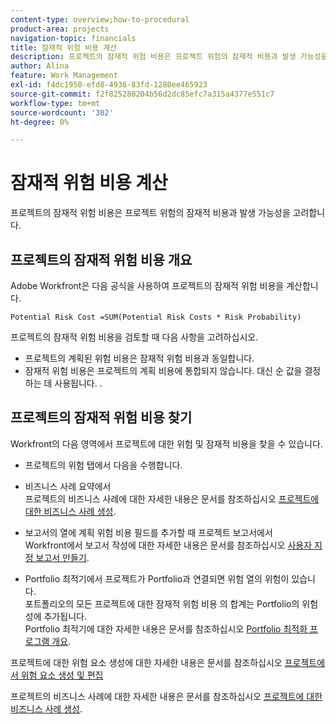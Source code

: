 ```yaml
---
content-type: overview;how-to-procedural
product-area: projects
navigation-topic: financials
title: 잠재적 위험 비용 계산
description: 프로젝트의 잠재적 위험 비용은 프로젝트 위험의 잠재적 비용과 발생 가능성을 고려합니다.
author: Alina
feature: Work Management
exl-id: f4dc1950-efd8-4936-83fd-1280ee465923
source-git-commit: f2f825280204b56d2dc85efc7a315a4377e551c7
workflow-type: tm+mt
source-wordcount: '302'
ht-degree: 0%

---
```


# 잠재적 위험 비용 계산

프로젝트의 잠재적 위험 비용은 프로젝트 위험의 잠재적 비용과 발생 가능성을 고려합니다.

## 프로젝트의 잠재적 위험 비용 개요

Adobe Workfront은 다음 공식을 사용하여 프로젝트의 잠재적 위험 비용을 계산합니다.

```
Potential Risk Cost =SUM(Potential Risk Costs * Risk Probability)
```

프로젝트의 잠재적 위험 비용을 검토할 때 다음 사항을 고려하십시오.

* 프로젝트의 계획된 위험 비용은 잠재적 위험 비용과 동일합니다. 
* 잠재적 위험 비용은 프로젝트의 계획 비용에 통합되지 않습니다. 대신 순 값을 결정하는 데 사용됩니다. .

## 프로젝트의 잠재적 위험 비용 찾기

Workfront의 다음 영역에서 프로젝트에 대한 위험 및 잠재적 비용을 찾을 수 있습니다.

* 프로젝트의 위험 탭에서 다음을 수행합니다.
* 비즈니스 사례 요약에서\
   프로젝트의 비즈니스 사례에 대한 자세한 내용은 문서를 참조하십시오 [프로젝트에 대한 비즈니스 사례 생성](../../../manage-work/projects/define-a-business-case/create-business-case.md).
* 보고서의 열에 계획 위험 비용 필드를 추가할 때 프로젝트 보고서에서\
   Workfront에서 보고서 작성에 대한 자세한 내용은 문서를 참조하십시오 [사용자 지정 보고서 만들기](../../../reports-and-dashboards/reports/creating-and-managing-reports/create-custom-report.md).

* Portfolio 최적기에서 프로젝트가 Portfolio과 연결되면 위험 열의 위험이 있습니다.\
   포트폴리오의 모든 프로젝트에 대한 잠재적 위험 비용 의 합계는 Portfolio의 위험성에 추가됩니다.\
   Portfolio 최적기에 대한 자세한 내용은 문서를 참조하십시오 [Portfolio 최적화 프로그램 개요](../../../manage-work/portfolios/portfolio-optimizer/portfolio-optimizer-overview.md).

프로젝트에 대한 위험 요소 생성에 대한 자세한 내용은 문서를 참조하십시오 [프로젝트에서 위험 요소 생성 및 편집](../../../manage-work/projects/define-a-business-case/create-edit-risks-on-projects.md)

프로젝트의 비즈니스 사례에 대한 자세한 내용은 문서를 참조하십시오 [프로젝트에 대한 비즈니스 사례 생성](../../../manage-work/projects/define-a-business-case/create-business-case.md).
